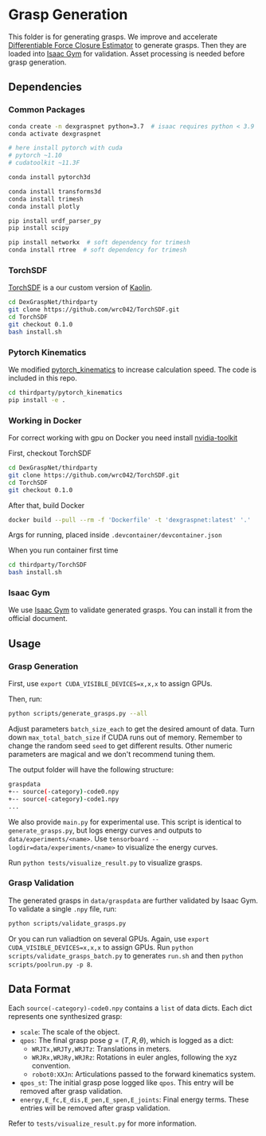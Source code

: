 # Grasp Generation

This folder is for generating grasps. We improve and accelerate [Differentiable Force Closure Estimator](https://arxiv.org/abs/2104.09194) to generate grasps. Then they are loaded into [Isaac Gym]((https://developer.nvidia.com/isaac-gym)) for validation. Asset processing is needed before grasp generation. 

## Dependencies

### Common Packages

```bash
conda create -n dexgraspnet python=3.7  # isaac requires python < 3.9
conda activate dexgraspnet

# here install pytorch with cuda
# pytorch ~1.10
# cudatoolkit ~11.3F

conda install pytorch3d

conda install transforms3d
conda install trimesh
conda install plotly

pip install urdf_parser_py
pip install scipy

pip install networkx  # soft dependency for trimesh
conda install rtree  # soft dependency for trimesh
```

### TorchSDF

[TorchSDF](https://github.com/wrc042/TorchSDF) is a our custom version of [Kaolin](https://github.com/NVIDIAGameWorks/kaolin). 

```bash
cd DexGraspNet/thirdparty
git clone https://github.com/wrc042/TorchSDF.git
cd TorchSDF
git checkout 0.1.0
bash install.sh
```

### Pytorch Kinematics

We modified [pytorch_kinematics](https://github.com/UM-ARM-Lab/pytorch_kinematics) to increase calculation speed. The code is included in this repo. 

```bash
cd thirdparty/pytorch_kinematics
pip install -e .
```

### Working in Docker 

For correct working with gpu on Docker you need install [nvidia-toolkit](https://docs.nvidia.com/datacenter/cloud-native/container-toolkit/latest/install-guide.html)

First, checkout TorchSDF

```bash
cd DexGraspNet/thirdparty
git clone https://github.com/wrc042/TorchSDF.git
cd TorchSDF
git checkout 0.1.0
```
After that, build Docker

```bash
docker build --pull --rm -f 'Dockerfile' -t 'dexgraspnet:latest' '.'
```
Args for running, placed inside `.devcontainer/devcontainer.json`

When you run container first time 
```bash
cd thirdparty/TorchSDF
bash install.sh
```

### Isaac Gym

We use [Isaac Gym](https://developer.nvidia.com/isaac-gym) to validate generated grasps. You can install it from the official document.

## Usage

### Grasp Generation

First, use `export CUDA_VISIBLE_DEVICES=x,x,x` to assign GPUs. 

Then, run:

```bash
python scripts/generate_grasps.py --all
```

Adjust parameters `batch_size_each` to get the desired amount of data. Turn down `max_total_batch_size` if CUDA runs out of memory. Remember to change the random seed `seed` to get different results. Other numeric parameters are magical and we don't recommend tuning them. 

The output folder will have the following structure: 

```bash
graspdata
+-- source(-category)-code0.npy
+-- source(-category)-code1.npy
...
```

We also provide `main.py` for experimental use. This script is identical to `generate_grasps.py`, but logs energy curves and outputs to `data/experiments/<name>`. Use `tensorboard --logdir=data/experiments/<name>` to visualize the energy curves. 

Run `python tests/visualize_result.py` to visualize grasps.

### Grasp Validation

The generated grasps in `data/graspdata` are further validated by Isaac Gym. To validate a single `.npy` file, run:

```bash
python scripts/validate_grasps.py
```

Or you can run valiadtion on several GPUs. Again, use `export CUDA_VISIBLE_DEVICES=x,x,x` to assign GPUs. Run `python scripts/validate_grasps_batch.py` to generates `run.sh` and then `python scripts/poolrun.py -p 8`.

## Data Format

Each `source(-category)-code0.npy` contains a `list` of data dicts. Each dict represents one synthesized grasp: 

* `scale`: The scale of the object. 
* `qpos`: The final grasp pose $g=(T,R,\theta)$, which is logged as a dict: 
  * `WRJTx,WRJTy,WRJTz`: Translations in meters. 
  * `WRJRx,WRJRy,WRJRz`: Rotations in euler angles, following the xyz convention. 
  * `robot0:XXJn`: Articulations passed to the forward kinematics system. 
* `qpos_st`: The initial grasp pose logged like `qpos`. This entry will be removed after grasp validation. 
* `energy,E_fc,E_dis,E_pen,E_spen,E_joints`: Final energy terms. These entries will be removed after grasp validation. 

Refer to `tests/visualize_result.py` for more information. 

